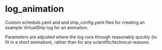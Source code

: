 # log_animation

Custom schedule.yaml and and ship_config.yaml files for creating an example VirtualShip log for an animation. 

Parameters are adjusted where the log runs through reasonably quickly (to fit in a short animation), rather than for any scientific/technical reasons.
